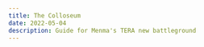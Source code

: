 ```yaml
---
title: The Colloseum
date: 2022-05-04 
description: Guide for Menma's TERA new battleground        
---
```

